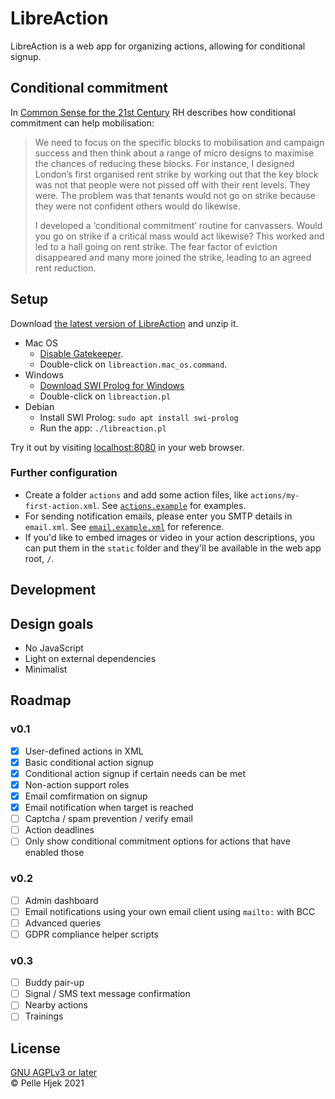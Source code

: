 # LibreAction

LibreAction is a web app for organizing actions, allowing for conditional signup.

## Conditional commitment
In [Common Sense for the 21st Century](https://www.rogerhallam.com/wp-content/uploads/2019/10/Common-Sense-for-the-21st-Century_by-Roger-Hallam-Early-Draft-v0.3.pdf) RH describes how conditional commitment can help mobilisation:

> We need to focus on the specific blocks to mobilisation and campaign success and then think about a range of micro designs to maximise the chances of reducing these blocks. For instance, I designed London’s first organised rent strike by working out that the key block was not that people were not pissed off with their rent levels. They were. The problem was that tenants would not go on strike because they were not confident others would do likewise.
>
> I developed a ‘conditional commitment’ routine for canvassers. Would you go on strike if a critical mass would act likewise? This worked and led to a hall going on rent strike. The fear factor of eviction disappeared and many more joined the strike, leading to an agreed rent reduction.

## Setup
Download [the latest version of LibreAction](https://github.com/hjek/LibreAction/archive/refs/heads/main.zip) and unzip it.

- Mac OS
	* [Disable Gatekeeper](https://osxdaily.com/2012/07/27/app-cant-be-opened-because-it-is-from-an-unidentified-developer/).
	* Double-click on `libreaction.mac_os.command`.
- Windows
	* [Download SWI Prolog for Windows](https://www.swi-prolog.org/download/stable/bin/swipl-8.2.4-1.x64.exe.envelope)
	* Double-click on `libreaction.pl`
- Debian
	* Install SWI Prolog: `sudo apt install swi-prolog`
	* Run the app: `./libreaction.pl`

Try it out by visiting [localhost:8080](https://localhost:8080) in your web browser.

### Further configuration
- Create a folder `actions` and add some action files, like `actions/my-first-action.xml`. See [`actions.example`](./actions.example/) for examples.
- For sending notification emails, please enter you SMTP details in `email.xml`. See [`email.example.xml`](./email.example.xml) for reference.
- If you'd like to embed images or video in your action descriptions, you can put them in the `static` folder and they'll be available in the web app root, `/`.

## Development

## Design goals
- No JavaScript
- Light on external dependencies
- Minimalist

## Roadmap

### v0.1
- [x] User-defined actions in XML
- [x] Basic conditional action signup
- [x] Conditional action signup if certain needs can be met
- [x] Non-action support roles
- [x] Email comfirmation on signup
- [x] Email notification when target is reached
- [ ] Captcha / spam prevention / verify email
- [ ] Action deadlines
- [ ] Only show conditional commitment options for actions that have enabled those

### v0.2
- [ ] Admin dashboard
- [ ] Email notifications using your own email client using `mailto:` with BCC
- [ ] Advanced queries
- [ ] GDPR compliance helper scripts

### v0.3
- [ ] Buddy pair-up
- [ ] Signal / SMS text message confirmation
- [ ] Nearby actions
- [ ] Trainings

## License
[GNU AGPLv3 or later](./COPYING.md)  
© Pelle Hjek 2021  
